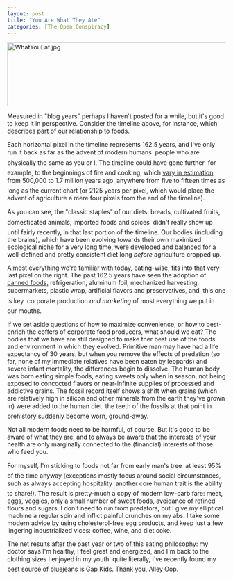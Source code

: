 ```yaml
---
layout: post
title: "You Are What They Ate"
categories: [The Open Conspiracy]
---
```

<img alt="WhatYouEat.jpg" src="http://www.botzilla.com/blog/archives/pix2006/WhatYouEat.jpg" width="807" height="147" border="0" />

Measured in "blog years" perhaps I haven't posted for a while, but it's good to keep it in perspective. Consider the timeline above, for instance, which describes part of our relationship to foods.

Each horizontal pixel in the timeline represents 162.5 years, and I've only run it back as far as the advent of modern humans &#151; people who are physically the same as you or I. The timeline could have gone further &#151; for example, to the beginnings of fire and cooking, which <a href="http://www.sciencenews.org/articles/20000429/note12ref.asp">vary in estimation</a> from 500,000 to 1.7 million years ago &#151; anywhere from five to fifteen times as long as the current chart (or 2125 years per pixel, which would place the advent of agriculture a mere four pixels from the end of the timeline).

As you can see, the "classic staples" of our diets &#151; breads, cultivated fruits, domesticated animals, imported foods and spices &#151; didn't really show up until fairly recently, in that last portion of the timeline. Our bodies (including the brains), which have been evolving towards their own maximized ecological niche for a very long time, were developed and balanced for a well-defined and pretty consistent diet long <i>before</i> agriculture cropped up.

Almost everything we're familiar with today, eating-wise, fits into that very last pixel on the right. The past 162.5 years have seen the adoption of <a href="http://www.ric.edu/rpotter/SJFranklin.html">canned foods,</a> refrigeration, aluminum foil, mechanized harvesting, supermarkets, plastic wrap, artificial flavors and preservatives, and &#151; this one is key &#151; corporate production <i>and marketing</i> of most everything we put in our mouths.

If we set aside questions of how to maximize convenience, or how to best-enrich the coffers of corporate food producers, what should we eat? The bodies that we have are still designed to make ther best use of the foods and environment in which they evolved. Primitive man may have had a life expectancy of 30 years, but when you remove the effects of predation (so far, none of my immediate relatives have been eaten by leopards) and severe infant mortality, the differences begin to dissolve. The human body was born eating simple foods, eating sweets only when in season, not being exposed to concocted flavors or near-infinite supplies of processed and addictive grains. The fossil record itself shows a shift when grains (which are relatively high in silicon and other minerals from the earth they've grown in) were added to the human diet &#151; the teeth of the fossils at that point in prehistory suddenly become worn, ground-away.

Not all modern foods need to be harmful, of course. But it's good to be aware of what they are, and to always be aware that the interests of your health are only marginally connected to the (financial) interests of those who feed you.

For myself, I'm sticking to foods not far from early man's tree &#151; at least 95% of the time anyway (exceptions mostly focus around social circumstances, such as always accepting hospitality &#151; another core human trait is the ability to share!). The result is pretty-much a copy of modern low-carb fare: meat, eggs, veggies, only a small number of sweet foods, avoidance of refined flours and sugars. I don't need to run from predators, but I give my elliptical machine a regular spin and inflict painful crunches on my abs. I take some modern advice by using cholesterol-free egg products, and keep just a few lingering industrialized vices: coffee, wine, and diet coke.

The net results after the past year or two of this eating philosophy: my doctor says I'm healthy, I feel great and energized, and I'm back to the clothing sizes I enjoyed in my youth &#151; quite literally, I've recently found my best source of bluejeans is Gap Kids. Thank you, Alley Oop.

<!--more-->


